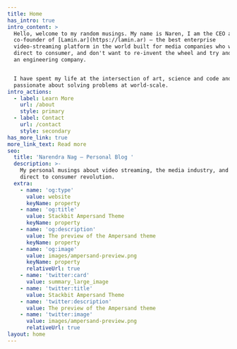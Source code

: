 ```yaml
---
title: Home
has_intro: true
intro_content: >
  Hello, welcome to my random musings. My name is Naren, I am the CEO and
  co-founder of [Lamin.ar](https://lamin.ar) — the best enterprise
  video-streaming platform in the world built for media companies who want to go
  direct to consumer, and don't want to re-invent the wheel and try and become
  an engineering company.


  I have spent my life at the intersection of art, science and code and am
  passionate about solving problems at world-scale.
intro_actions:
  - label: Learn More
    url: /about
    style: primary
  - label: Contact
    url: /contact
    style: secondary
has_more_link: true
more_link_text: Read more
seo:
  title: 'Narendra Nag — Personal Blog '
  description: >-
    My personal musings about video streaming, the media industry, and the
    direct to consumer revolution.
  extra:
    - name: 'og:type'
      value: website
      keyName: property
    - name: 'og:title'
      value: Stackbit Ampersand Theme
      keyName: property
    - name: 'og:description'
      value: The preview of the Ampersand theme
      keyName: property
    - name: 'og:image'
      value: images/ampersand-preview.png
      keyName: property
      relativeUrl: true
    - name: 'twitter:card'
      value: summary_large_image
    - name: 'twitter:title'
      value: Stackbit Ampersand Theme
    - name: 'twitter:description'
      value: The preview of the Ampersand theme
    - name: 'twitter:image'
      value: images/ampersand-preview.png
      relativeUrl: true
layout: home
---
```

